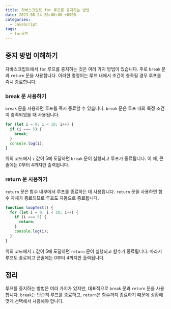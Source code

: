 ```yaml
---
title: 자바스크립트 for 루프를 중지하는 방법
date: 2023-08-24 20:00:00 +0900
categories:
  - JavaScript
tags:
  - for루프
---
```


## 중지 방법 이해하기

자바스크립트에서 `for` 루프를 중지하는 것은 여러 가지 방법이 있습니다. 주로 `break` 문과 `return` 문을 사용합니다. 이러한 명령어는 루프 내에서 조건이 충족될 경우 루프를 즉시 종료합니다.

### break 문 사용하기

`break` 문을 사용하면 루프를 즉시 종료할 수 있습니다. `break` 문은 루프 내의 특정 조건이 충족되었을 때 사용됩니다.

```javascript
for (let i = 0; i < 10; i++) {
  if (i === 5) {
    break;
  }
  console.log(i);
}
```

위의 코드에서 `i` 값이 5에 도달하면 `break` 문이 실행되고 루프가 종료됩니다. 이 때, 콘솔에는 0부터 4까지만 출력됩니다.

### return 문 사용하기

`return` 문은 함수 내부에서 루프를 종료하는 데 사용됩니다. `return` 문을 사용하면 함수 자체가 종료되므로 루프도 자동으로 종료됩니다.

```javascript
function loopTest() {
  for (let i = 0; i < 10; i++) {
    if (i === 5) {
      return;
    }
    console.log(i);
  }
}
```

위의 코드에서 `i` 값이 5에 도달하면 `return` 문이 실행되고 함수가 종료됩니다. 따라서 루프도 종료되고 콘솔에는 0부터 4까지만 출력됩니다.

## 정리

루프를 중지하는 방법은 여러 가지가 있지만, 대표적으로 `break` 문과 `return` 문을 사용합니다. `break`는 단순히 루프를 종료하고, `return`은 함수까지 종료하기 때문에 상황에 맞게 선택해서 사용해야 합니다.